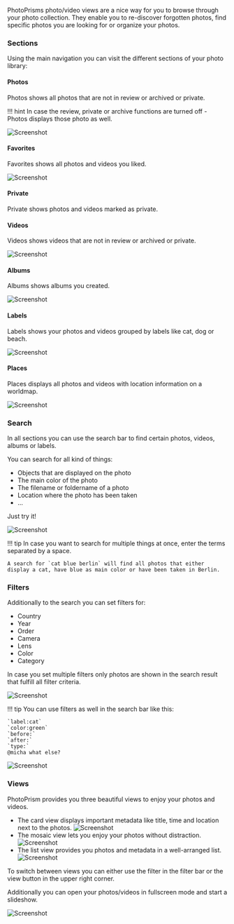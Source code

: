 PhotoPrisms photo/video views are a nice way for you to browse through your photo collection.
They enable you to re-discover forgotten photos, find specific photos you are looking for or organize your photos.

### Sections
Using the main navigation you can visit the different sections of your photo library:

#### Photos
Photos shows all photos that are not in review or archived or private.

!!! hint
    In case the review, private or archive functions are turned off - Photos displays those photo as well.
    
![Screenshot](../img/photosSection.png)

#### Favorites
Favorites shows all photos and videos you liked.

![Screenshot](../img/favoritesSection.png)

#### Private
Private shows photos and videos marked as private.

#### Videos
Videos shows videos that are not in review or archived or private.

![Screenshot](../img/videoSection.png)

#### Albums
Albums shows albums you created.

![Screenshot](../img/albumSection.png)

#### Labels
Labels shows your photos and videos grouped by labels like cat, dog or beach.

![Screenshot](../img/labelSection.png)

#### Places
Places displays all photos and videos with location information on a worldmap.

![Screenshot](../img/placesSection.png)

### Search
In all sections you can use the search bar to find certain photos, videos, albums or labels.

You can search for all kind of things:

* Objects that are displayed on the photo
* The main color of the photo
* The filename or foldername of a photo
* Location where the photo has been taken
* ...

Just try it!

   ![Screenshot](../img/searchBeach.png)

!!! tip
    In case you want to search for multiple things at once, enter the terms separated by a space.
    
    A search for `cat blue berlin` will find all photos that either display a cat, have blue as main color or have been taken in Berlin.

### Filters
Additionally to the search you can set filters for:

* Country
* Year
* Order
* Camera
* Lens
* Color
* Category

In case you set multiple filters only photos are shown in the search result that fulfill all filter criteria.

 ![Screenshot](../img/colorRed.png)

!!! tip
    You can use filters as well in the search bar like this:
    
    `label:cat`
    `color:green`
    `before:`
    `after:`
    `type:`
    @micha what else?
    
   ![Screenshot](../img/colorGreen.png)
    
### Views
PhotoPrism provides you three beautiful views to enjoy your photos and videos.

* The card view displays important metadata like title, time and location next to the photos.
    ![Screenshot](../img/card.png)
* The mosaic view lets you enjoy your photos without distraction.
    ![Screenshot](../img/mosaic.png)
* The list view provides you photos and metadata in a  well-arranged list.
    ![Screenshot](../img/list.png)

To switch between views you can either use the filter in the filter bar or the view button in the upper right corner.


Additionally you can open your photos/videos in fullscreen mode and start a slideshow.

![Screenshot](../img/slideshow.png)
